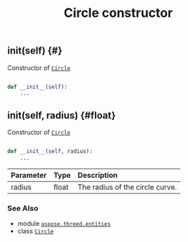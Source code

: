 ﻿---
title: Circle constructor
second_title: Aspose.3D for Python via .NET API References
description: 
type: docs
weight: 10
url: /python-net/aspose.threed.entities/circle/__init__/
is_root: false
---

## __init__(self) {#}

Constructor of [`Circle`](/3d/python-net/aspose.threed.entities/circle)



```python

def __init__(self):
    ...
```




## __init__(self, radius) {#float}

Constructor of [`Circle`](/3d/python-net/aspose.threed.entities/circle)



```python

def __init__(self, radius):
    ...
```


| Parameter | Type | Description |
| :- | :- | :- |
| radius | float | The radius of the circle curve. |



### See Also
* module [`aspose.threed.entities`](../../)
* class [`Circle`](/3d/python-net/aspose.threed.entities/circle)

